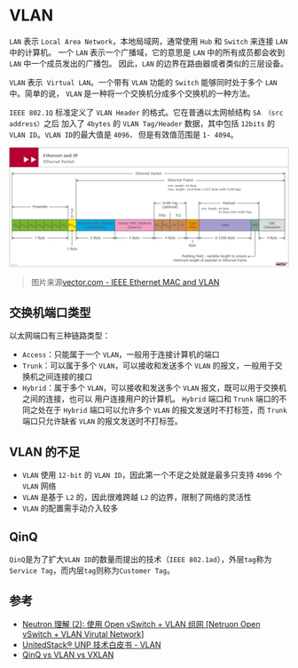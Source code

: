 # VLAN

`LAN` 表示 `Local Area Network`，本地局域网，通常使用 `Hub` 和 `Switch` 来连接 `LAN` 中的计算机。 一个 `LAN` 表示一个广播域，它的意思是 `LAN` 中的所有成员都会收到 `LAN` 中一个成员发出的广播包。 因此，`LAN` 的边界在路由器或者类似的三层设备。

`VLAN` 表示` Virtual LAN`。一个带有 `VLAN` 功能的 `Switch` 能够同时处于多个 `LAN` 中。简单的说， `VLAN` 是一种将一个交换机分成多个交换机的一种方法。

`IEEE 802.1Q` 标准定义了 `VLAN Header` 的格式。它在普通以太网帧结构 `SA （src address）`之后 加入了 `4bytes` 的 `VLAN Tag/Header` 数据，其中包括 `12bits` 的 `VLAN ID`。`VLAN ID`的最大值是 `4096，` 但是有效值范围是 `1- 4094`。

![VLAN Header](images/VLAN-Header.png)

> 图片来源[vector.com - IEEE Ethernet MAC and VLAN](https://elearning.vector.com/index.php?&wbt_ls_seite_id=1588396&root=378422&seite=vl_automotive_ethernet_introduction_en)

## 交换机端口类型

以太网端口有三种链路类型：

- `Access`：只能属于一个 `VLAN`，一般用于连接计算机的端口
- `Trunk`：可以属于多个 `VLAN`，可以接收和发送多个 `VLAN` 的报文，一般用于交换机之间连接的接口
- `Hybrid`：属于多个 `VLAN`，可以接收和发送多个 `VLAN` 报文，既可以用于交换机之间的连接，也可以 用户连接用户的计算机。 `Hybrid` 端口和 `Trunk` 端口的不同之处在于 `Hybrid` 端口可以允许多个 `VLAN` 的报文发送时不打标签，而 `Trunk` 端口只允许缺省 `VLAN` 的报文发送时不打标签。

## VLAN 的不足

- `VLAN` 使用 `12-bit` 的 `VLAN ID`，因此第一个不足之处就是最多只支持 `4096` 个 `VLAN` 网络
- `VLAN` 是基于 `L2` 的，因此很难跨越 `L2` 的边界，限制了网络的灵活性
- `VLAN` 的配置需手动介入较多

## QinQ

`QinQ`是为了扩大`VLAN ID`的数量而提出的技术（`IEEE 802.1ad`），外层`tag`称为`Service Tag`，而内层`tag`则称为`Customer Tag`。

## 参考

- [Neutron 理解 (2): 使用 Open vSwitch + VLAN 组网 [Netruon Open vSwitch + VLAN Virutal Network]](http://www.cnblogs.com/sammyliu/p/4626419.html)
- [UnitedStack® UNP 技术白皮书 - VLAN](https://docs.ustack.com/unp/src/architecture/vlan.html)
- [QinQ vs VLAN vs VXLAN](https://community.fs.com/blog/qinq-vs-vlan-vs-vxlan.html)
